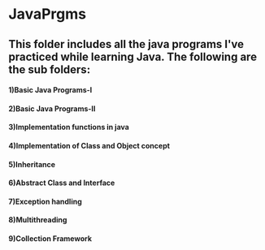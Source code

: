# JavaPrgms
## This folder includes all the java programs I've practiced while learning Java. The following are the sub folders:
 #### 1)Basic Java Programs-I
 #### 2)Basic Java Programs-II
 #### 3)Implementation functions in java
 #### 4)Implementation of Class and Object concept
 #### 5)Inheritance
 #### 6)Abstract Class and Interface
 #### 7)Exception handling
 #### 8)Multithreading
 #### 9)Collection Framework
